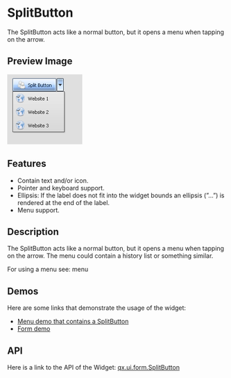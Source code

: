 SplitButton
===========

The SplitButton acts like a normal button, but it opens a menu when tapping on the arrow.

Preview Image
-------------

![SplitButton](splitbutton.png)

Features
--------

-   Contain text and/or icon.
-   Pointer and keyboard support.
-   Ellipsis: If the label does not fit into the widget bounds an ellipsis (”...”) is rendered at the end of the label.
-   Menu support.

Description
-----------

The SplitButton acts like a normal button, but it opens a menu when tapping on the arrow. The menu could contain a history list or something similar.

For using a menu see: menu

Demos
-----

Here are some links that demonstrate the usage of the widget:

-   [Menu demo that contains a SplitButton](../../apps/demobrowser/#widget~Menu.html)
-   [Form demo](../../apps/demobrowser/#showcase~Form.html)

API
---

Here is a link to the API of the Widget:
[qx.ui.form.SplitButton](../../apps/apiviewer/#qx.ui.form.SplitButton)

